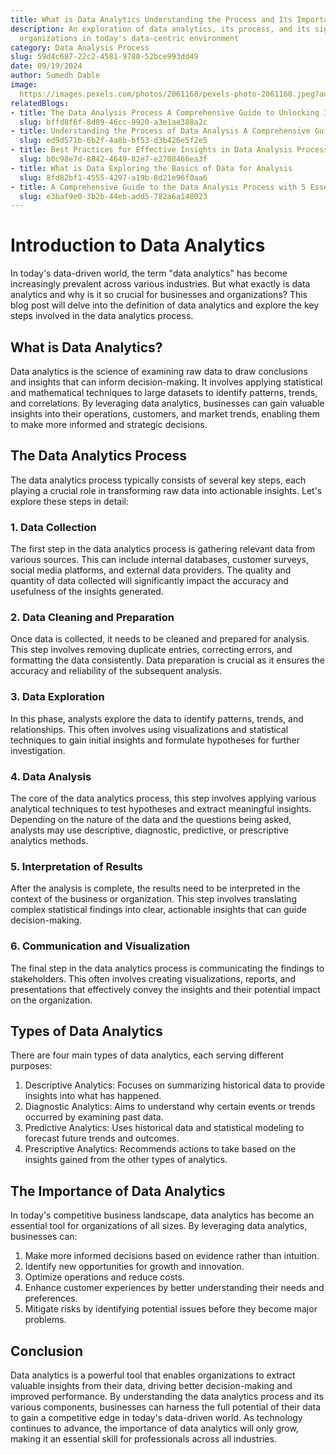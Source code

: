 ```yaml
---
title: What is Data Analytics Understanding the Process and Its Importance
description: An exploration of data analytics, its process, and its significance for
  organizations in today's data-centric environment
category: Data Analysis Process
slug: 59d4c687-22c2-4581-9780-52bce993dd49
date: 09/19/2024
author: Sumedh Dable
image: 
  https://images.pexels.com/photos/2061168/pexels-photo-2061168.jpeg?auto=compress&cs=tinysrgb&w=600
relatedBlogs:
- title: The Data Analysis Process A Comprehensive Guide to Unlocking Insights
  slug: bffd8f6f-8d09-46cc-9920-a3e1ae388a2c
- title: Understanding the Process of Data Analysis A Comprehensive Guide
  slug: ed9d571b-6b2f-4a8b-bf53-d3b426e5f2e5
- title: Best Practices for Effective Insights in Data Analysis Process
  slug: b0c98e7d-8842-4649-82e7-e2708466ea3f
- title: What is Data Exploring the Basics of Data for Analysis
  slug: 8fd82bf1-4555-4297-a19b-8d21e96f0aa6
- title: A Comprehensive Guide to the Data Analysis Process with 5 Essential Steps
  slug: e3baf9e0-3b2b-44eb-add5-782a6a148023
---
```


# Introduction to Data Analytics

In today's data-driven world, the term "data analytics" has become increasingly prevalent across various industries. But what exactly is data analytics and why is it so crucial for businesses and organizations? This blog post will delve into the definition of data analytics and explore the key steps involved in the data analytics process.

## What is Data Analytics?

Data analytics is the science of examining raw data to draw conclusions and insights that can inform decision-making. It involves applying statistical and mathematical techniques to large datasets to identify patterns, trends, and correlations. By leveraging data analytics, businesses can gain valuable insights into their operations, customers, and market trends, enabling them to make more informed and strategic decisions.

## The Data Analytics Process

The data analytics process typically consists of several key steps, each playing a crucial role in transforming raw data into actionable insights. Let's explore these steps in detail:

### 1. Data Collection

The first step in the data analytics process is gathering relevant data from various sources. This can include internal databases, customer surveys, social media platforms, and external data providers. The quality and quantity of data collected will significantly impact the accuracy and usefulness of the insights generated.

### 2. Data Cleaning and Preparation

Once data is collected, it needs to be cleaned and prepared for analysis. This step involves removing duplicate entries, correcting errors, and formatting the data consistently. Data preparation is crucial as it ensures the accuracy and reliability of the subsequent analysis.

### 3. Data Exploration

In this phase, analysts explore the data to identify patterns, trends, and relationships. This often involves using visualizations and statistical techniques to gain initial insights and formulate hypotheses for further investigation.

### 4. Data Analysis

The core of the data analytics process, this step involves applying various analytical techniques to test hypotheses and extract meaningful insights. Depending on the nature of the data and the questions being asked, analysts may use descriptive, diagnostic, predictive, or prescriptive analytics methods.

### 5. Interpretation of Results

After the analysis is complete, the results need to be interpreted in the context of the business or organization. This step involves translating complex statistical findings into clear, actionable insights that can guide decision-making.

### 6. Communication and Visualization

The final step in the data analytics process is communicating the findings to stakeholders. This often involves creating visualizations, reports, and presentations that effectively convey the insights and their potential impact on the organization.

## Types of Data Analytics

There are four main types of data analytics, each serving different purposes:

1. Descriptive Analytics: Focuses on summarizing historical data to provide insights into what has happened.
2. Diagnostic Analytics: Aims to understand why certain events or trends occurred by examining past data.
3. Predictive Analytics: Uses historical data and statistical modeling to forecast future trends and outcomes.
4. Prescriptive Analytics: Recommends actions to take based on the insights gained from the other types of analytics.

## The Importance of Data Analytics

In today's competitive business landscape, data analytics has become an essential tool for organizations of all sizes. By leveraging data analytics, businesses can:

1. Make more informed decisions based on evidence rather than intuition.
2. Identify new opportunities for growth and innovation.
3. Optimize operations and reduce costs.
4. Enhance customer experiences by better understanding their needs and preferences.
5. Mitigate risks by identifying potential issues before they become major problems.

## Conclusion

Data analytics is a powerful tool that enables organizations to extract valuable insights from their data, driving better decision-making and improved performance. By understanding the data analytics process and its various components, businesses can harness the full potential of their data to gain a competitive edge in today's data-driven world. As technology continues to advance, the importance of data analytics will only grow, making it an essential skill for professionals across all industries.
